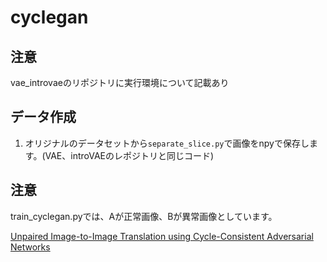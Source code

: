 # cyclegan
## 注意
vae_introvaeのリポジトリに実行環境について記載あり
## データ作成
1. オリジナルのデータセットから```separate_slice.py```で画像をnpyで保存します。(VAE、introVAEのレポジトリと同じコード)

## 注意
train_cyclegan.pyでは、Aが正常画像、Bが異常画像としています。


[Unpaired Image-to-Image Translation using Cycle-Consistent Adversarial Networks](https://arxiv.org/abs/1703.10593)
